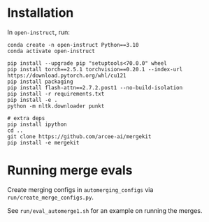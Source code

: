 # Installation

In `open-instruct`, run:

```
conda create -n open-instruct Python==3.10
conda activate open-instruct

pip install --upgrade pip "setuptools<70.0.0" wheel
pip install torch==2.5.1 torchvision==0.20.1 --index-url https://download.pytorch.org/whl/cu121
pip install packaging
pip install flash-attn==2.7.2.post1 --no-build-isolation
pip install -r requirements.txt
pip install -e .
python -m nltk.downloader punkt

# extra deps
pip install ipython
cd ..
git clone https://github.com/arcee-ai/mergekit
pip install -e mergekit
```
# Running merge evals

Create merging configs in `automerging_configs` via `run/create_merge_configs.py`.

See `run/eval_automerge1.sh` for an example on running the merges.